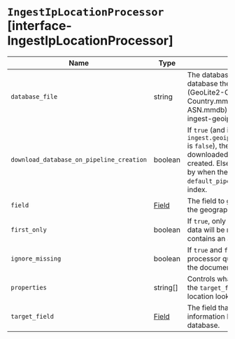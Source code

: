 # `IngestIpLocationProcessor` [interface-IngestIpLocationProcessor]

| Name | Type | Description |
| - | - | - |
| `database_file` | string | The database filename referring to a database the module ships with (GeoLite2-City.mmdb, GeoLite2-Country.mmdb, or GeoLite2-ASN.mmdb) or a custom database in the ingest-geoip config directory. |
| `download_database_on_pipeline_creation` | boolean | If `true` (and if `ingest.geoip.downloader.eager.download` is `false`), the missing database is downloaded when the pipeline is created. Else, the download is triggered by when the pipeline is used as the `default_pipeline` or `final_pipeline` in an index. |
| `field` | [Field](./Field.md) | The field to get the ip address from for the geographical lookup. |
| `first_only` | boolean | If `true`, only the first found IP location data will be returned, even if the field contains an array. |
| `ignore_missing` | boolean | If `true` and `field` does not exist, the processor quietly exits without modifying the document. |
| `properties` | string[] | Controls what properties are added to the `target_field` based on the IP location lookup. |
| `target_field` | [Field](./Field.md) | The field that will hold the geographical information looked up from the MaxMind database. |
